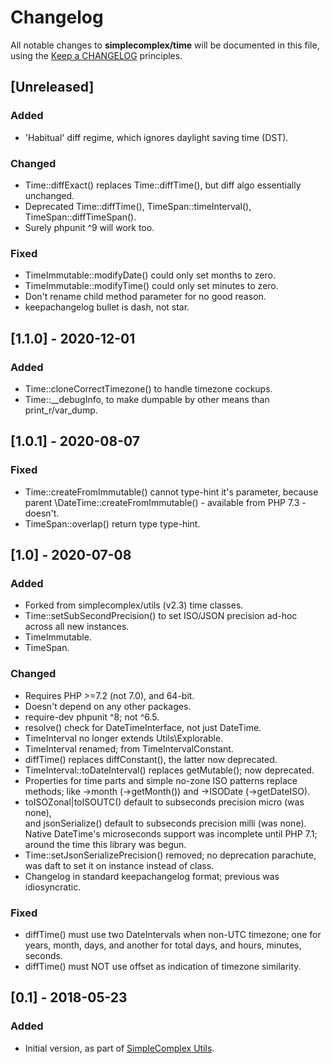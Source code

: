 # Changelog

All notable changes to **simplecomplex/time** will be documented in this file,
using the [Keep a CHANGELOG](https://keepachangelog.com/) principles.


## [Unreleased]

### Added
- 'Habitual' diff regime, which ignores daylight saving time (DST).

### Changed
- Time::diffExact() replaces Time::diffTime(),
  but diff algo essentially unchanged.
- Deprecated Time::diffTime(), TimeSpan::timeInterval(), TimeSpan::diffTimeSpan().
- Surely phpunit ^9 will work too.

### Fixed
- TimeImmutable::modifyDate() could only set months to zero.
- TimeImmutable::modifyTime() could only set minutes to zero.
- Don't rename child method parameter for no good reason.
- keepachangelog bullet is dash, not star.


## [1.1.0] - 2020-12-01

### Added
- Time::cloneCorrectTimezone() to handle timezone cockups.
- Time::__debugInfo, to make dumpable by other means than print_r/var_dump.


## [1.0.1] - 2020-08-07

### Fixed
- Time::createFromImmutable() cannot type-hint it's parameter, because parent
\DateTime::createFromImmutable() - available from PHP 7.3 - doesn't.
- TimeSpan::overlap() return type type-hint.


## [1.0] - 2020-07-08

### Added
- Forked from simplecomplex/utils (v2.3) time classes.
- Time::setSubSecondPrecision() to set ISO/JSON precision ad-hoc across all new
  instances.
- TimeImmutable.
- TimeSpan.

### Changed
- Requires PHP >=7.2 (not 7.0), and 64-bit.
- Doesn't depend on any other packages.
- require-dev phpunit ^8; not ^6.5.
- resolve() check for DateTimeInterface, not just DateTime.
- TimeInterval no longer extends Utils\Explorable.
- TimeInterval renamed; from TimeIntervalConstant.
- diffTime() replaces diffConstant(), the latter now deprecated.
- TimeInterval::toDateInterval() replaces getMutable(); now deprecated.
- Properties for time parts and simple no-zone ISO patterns replace methods;
like ->month (->getMonth()) and ->ISODate (->getDateISO).
- toISOZonal|toISOUTC() default to subseconds precision micro (was none),  
and jsonSerialize() default to subseconds precision milli (was none).  
Native DateTime's microseconds support was incomplete until PHP 7.1;
around the time this library was begun.
- Time::setJsonSerializePrecision() removed; no deprecation parachute, was daft
  to set it on instance instead of class.
- Changelog in standard keepachangelog format; previous was idiosyncratic.

### Fixed
- diffTime() must use two DateIntervals when non-UTC timezone; one for years,
month, days, and another for total days, and hours, minutes, seconds.
- diffTime() must NOT use offset as indication of timezone similarity.


## [0.1] - 2018-05-23

### Added
- Initial version, as part of [SimpleComplex Utils](https://github.com/simplecomplex/php-utils).
